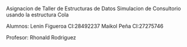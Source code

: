 Asignacion de Taller de Estructuras de Datos
Simulacion de Consultorio usando la estructura Cola

Alumnos:
Lenin Figueroa CI:28492237
Maikol Peña CI:27275746

Profesor:
Rhonald Rodriguez
